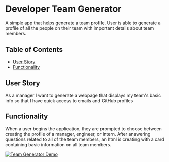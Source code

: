 # Developer Team Generator
A simple app that helps generate a team profile. User is able to generate a profile of all the people on their team with important details about team members. 

## Table of Contents 

* [User Story](#UserStory)
* [Functionality](#Functionality)

## User Story
As a manager
I want to generate a webpage that displays my team's basic info
so that I have quick access to emails and GitHub profiles

## Functionality
When a user begins the application, they are prompted to choose between creating the profile of a manager, engineer, or intern. After answering questions related to all of the team members, an html is creating with a  card containing basic information on all team members. 

[![Team Generator Demo](doc/screenshot_youtube.PNG)](https://youtu.be/gnnWaZgzDD8 "Put hover text here!")